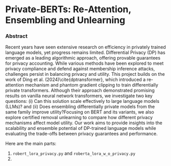 # Private-BERTs: Re-Attention, Ensembling and Unlearning

### Abstract
Recent years have seen extensive research on efficiency in privately trained language models, yet progress remains limited. Differential Privacy (DP) has emerged as a leading algorithmic approach, offering provable guarantees for privacy accounting. While various methods have been explored to meet privacy compliance and defend against membership inference attacks, challenges persist in balancing privacy and utility. This project builds on the work of Ding et al. (2024)\cite{dptransformer}, which introduced a re-attention mechanism and phantom gradient clipping to train differentially private transformers. Although their approach demonstrated promising results on vanilla neural network transformers, we investigate two key questions: (i) Can this solution scale effectively to large language models (LLMs)? and (ii) Does ensembling differentially private models from the same family improve utility?Focusing on BERT and its variants, we also explore certified removal unlearning to compare how different privacy mechanisms affect model utility. Our work aims to provide insights into the scalability and ensemble potential of DP-trained language models while evaluating the trade-offs between privacy guarantees and performance.

Here are the main parts:
1. `robert_lora_privacy.py` and `roberta_lora_w_o_privacy.py`
2. 
